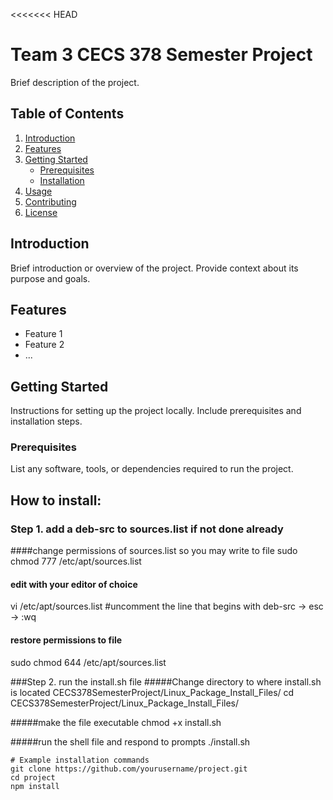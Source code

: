 <<<<<<< HEAD

# Team 3 CECS 378 Semester Project

Brief description of the project.

## Table of Contents

1. [Introduction](#introduction)
2. [Features](#features)
3. [Getting Started](#getting-started)
    - [Prerequisites](#prerequisites)
    - [Installation](#installation)
4. [Usage](#usage)
5. [Contributing](#contributing)
6. [License](#license)

## Introduction

Brief introduction or overview of the project. Provide context about its purpose and goals.

## Features

- Feature 1
- Feature 2
- ...

## Getting Started

Instructions for setting up the project locally. Include prerequisites and installation steps.

### Prerequisites

List any software, tools, or dependencies required to run the project.

## How to install:

### Step 1. add a deb-src to sources.list if not done already
####change permissions of sources.list so you may write to file
sudo chmod 777 /etc/apt/sources.list

#### edit with your editor of choice
vi /etc/apt/sources.list
#uncomment the line that begins with deb-src -> esc -> :wq

#### restore permissions to file
sudo chmod 644 /etc/apt/sources.list

###Step 2. run the install.sh file 
#####Change directory to where install.sh is located CECS378SemesterProject/Linux_Package_Install_Files/
cd CECS378SemesterProject/Linux_Package_Install_Files/

#####make the file executable
chmod +x install.sh

#####run the shell file and respond to prompts
./install.sh

```
# Example installation commands
git clone https://github.com/yourusername/project.git
cd project
npm install
